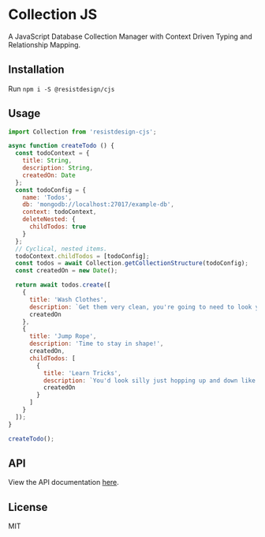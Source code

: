 # Collection JS

A JavaScript Database Collection Manager with Context Driven Typing and Relationship Mapping.

## Installation

Run `npm i -S @resistdesign/cjs`

## Usage

```js
import Collection from 'resistdesign-cjs';

async function createTodo () {
  const todoContext = {
    title: String,
    description: String,
    createdOn: Date
  };
  const todoConfig = {
    name: 'Todos',
    db: 'mongodb://localhost:27017/example-db',
    context: todoContext,
    deleteNested: {
      childTodos: true
    }
  };
  // Cyclical, nested items.
  todoContext.childTodos = [todoConfig];
  const todos = await Collection.getCollectionStructure(todoConfig);
  const createdOn = new Date();

  return await todos.create([
    {
      title: 'Wash Clothes',
      description: `Get them very clean, you're going to need to look your best! :)`,
      createdOn
    },
    {
      title: 'Jump Rope',
      description: 'Time to stay in shape!',
      createdOn,
      childTodos: [
        {
          title: 'Learn Tricks',
          description: `You'd look silly just hopping up and down like that without a little pizzazz.`,
          createdOn
        }
      ]
    }
  ]);
}

createTodo();
```

## API

View the API documentation [here](http://cjs.resist.design/docs).

## License

MIT
